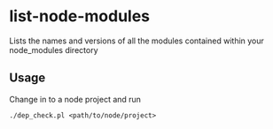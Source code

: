 # list-node-modules
Lists the names and versions of all the modules contained within your node_modules directory

## Usage
Change in to a node project and run

    ./dep_check.pl <path/to/node/project>
 
